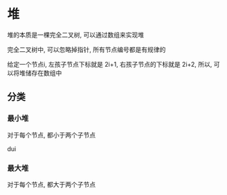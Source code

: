 # 堆

堆的本质是一棵完全二叉树, 可以通过数组来实现堆

完全二叉树中, 可以忽略掉指针, 所有节点编号都是有规律的

给定一个节点i, 左孩子节点下标就是 2i+1, 右孩子节点的下标就是 2i+2, 所以, 可以将堆储存在数组中

## 分类

### 最小堆

对于每个节点, 都小于两个子节点

dui

### 最大堆

对于每个节点, 都大于两个子节点